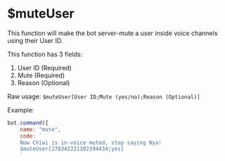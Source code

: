 # $muteUser

This function will make the bot server-mute a user inside voice channels using their User ID.

This function has 3 fields:

1. User ID \(Required\)
2. Mute \(Required\)
3. Reason \(Optional\)

Raw usage: `$muteUser[User ID;Mute (yes/no);Reason (Optional)]`

Example:

```javascript
bot.command({
    name: "mute",
    code: `
    Now Chïwi is in-voice muted, stop saying Nya!
    $muteUser[278342221202194434;yes]
    `
```

